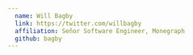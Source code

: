 ```yaml
---
  name: Will Bagby
  link: https://twitter.com/willbagby
  affiliation: Señor Software Engineer, Monegraph
  github: bagby
---
```

